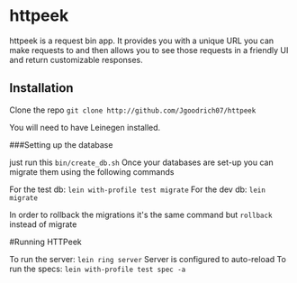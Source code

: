 # httpeek

httpeek is a request bin app. It provides you with a unique URL you can make requests to
and then allows you to see those requests in a friendly UI and return customizable responses.

## Installation

Clone the repo
`git clone http://github.com/Jgoodrich07/httpeek`

You will need to have Leinegen installed.

###Setting up the database

just run this `bin/create_db.sh`
Once your databases are set-up you can  migrate them using the following commands

For the test db: `lein with-profile test migrate`
For the dev db: `lein migrate`

In order to rollback the migrations it's the same command but `rollback` instead of migrate

#Running HTTPeek

To run the server: `lein ring server` Server is configured to auto-reload
To run the specs: `lein with-profile test spec -a`

